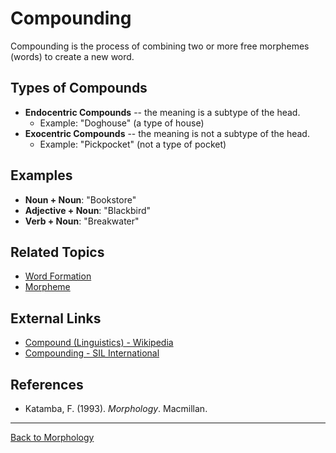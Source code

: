 # Compounding

Compounding is the process of combining two or more free morphemes (words) to create a new word.

## Types of Compounds

- **Endocentric Compounds** -- the meaning is a subtype of the head.
  - Example: "Doghouse" (a type of house)
- **Exocentric Compounds** -- the meaning is not a subtype of the head.
  - Example: "Pickpocket" (not a type of pocket)

## Examples

- **Noun + Noun**: "Bookstore"
- **Adjective + Noun**: "Blackbird"
- **Verb + Noun**: "Breakwater"

## Related Topics

- [Word Formation](Word-Formation.md)
- [Morpheme](Morpheme.md)

## External Links

- [Compound (Linguistics) - Wikipedia](https://en.wikipedia.org/wiki/Compound_(linguistics))
- [Compounding - SIL International](https://glossary.sil.org/term/compound-word)

## References

- Katamba, F. (1993). *Morphology*. Macmillan.

---

[Back to Morphology](README.md)
